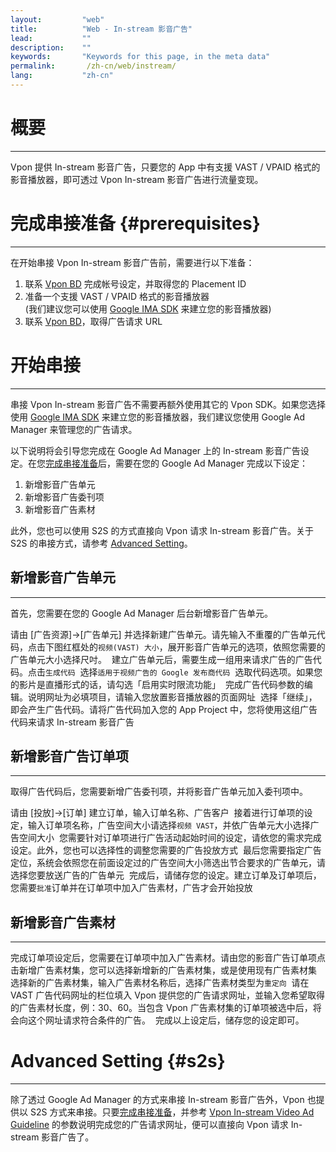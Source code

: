 ```yaml
---
layout:         "web"
title:          "Web - In-stream 影音广告"
lead:           ""
description:    ""
keywords:       "Keywords for this page, in the meta data"
permalink:       /zh-cn/web/instream/
lang:           "zh-cn"
---
```

# 概要
---
Vpon 提供 In-stream 影音广告，只要您的 App 中有支援 VAST / VPAID 格式的影音播放器，即可透过 Vpon In-stream 影音广告进行流量变现。

# 完成串接准备 {#prerequisites}
---
在开始串接 Vpon In-stream 影音广告前，需要进行以下准备：

1. 联系 [Vpon BD] 完成帐号设定，并取得您的 Placement ID
2. 准备一个支援 VAST / VPAID 格式的影音播放器 <br> 
   (我们建议您可以使用 [Google IMA SDK] 来建立您的影音播放器)
3. 联系 [Vpon BD]，取得广告请求 URL

# 开始串接
---
串接 Vpon In-stream 影音广告不需要再额外使用其它的 Vpon SDK。如果您选择使用 [Google IMA SDK] 来建立您的影音播放器，我们建议您使用 Google Ad Manager 来管理您的广告请求。

以下说明将会引导您完成在 Google Ad Manager 上的 In-stream 影音广告设定。在您[完成串接准备]后，需要在您的 Google Ad Manager 完成以下设定：

1. 新增影音广告单元
2. 新增影音广告委刊项
3. 新增影音广告素材

此外，您也可以使用 S2S 的方式直接向 Vpon 请求 In-stream 影音广告。关于 S2S 的串接方式，请参考 [Advanced Setting]。

## 新增影音广告单元
---
首先，您需要在您的 Google Ad Manager 后台新增影音广告单元。

请由 [广告资源]→[广告单元] 并选择新建广告单元。请先输入不重覆的广告单元代码，点击下图红框处的`视频(VAST) 大小`，展开影音广告单元的选项，依照您需要的广告单元大小选择尺吋。
<img src="{{site.imgurl}}/instream_29.png" alt="" class="width-600"/>
建立广告单元后，需要生成一组用来请求广告的广告代码。点击`生成代码`
<img src="{{site.imgurl}}/instream_30.png" alt="" class="width-600"/>
选择`适用于视频广告的 Google 发布商代码`
<img src="{{site.imgurl}}/instream_31.png" alt="" class="width-600"/>
选取代码选项。如果您的影片是直播形式的话，请勾选「启用实时限流功能」
<img src="{{site.imgurl}}/instream_32.png" alt="" class="width-600"/>
完成广告代码参数的编辑。说明网址为必填项目，请输入您放置影音播放器的页面网址
<img src="{{site.imgurl}}/instream_33.png" alt="" class="width-600"/>
选择「继续」，即会产生广告代码。请将广告代码加入您的 App Project 中，您将使用这组广告代码来请求 In-stream 影音广告
<img src="{{site.imgurl}}/instream_34.png" alt="" class="width-600"/>

## 新增影音广告订单项
---
取得广告代码后，您需要新增广告委刊项，并将影音广告单元加入委刊项中。

请由 [投放]→[订单] 建立订单，输入订单名称、广告客户
<img src="{{site.imgurl}}/instream_35.png" alt="" class="width-600"/>
接着进行订单项的设定，输入订单项名称，广告空间大小请选择`视频 VAST`，并依广告单元大小选择广告空间大小
<img src="{{site.imgurl}}/instream_36.png" alt="" class="width-600"/>
您需要针对订单项进行广告活动起始时间的设定，请依您的需求完成设定。此外，您也可以选择性的调整您需要的广告投放方式
<img src="{{site.imgurl}}/instream_37.png" alt="" class="width-600"/>
最后您需要指定广告定位，系统会依照您在前面设定过的广告空间大小筛选出节合要求的广告单元，请选择您要放送广告的广告单元
<img src="{{site.imgurl}}/instream_38.png" alt="" class="width-600"/>
完成后，请储存您的设定。建立订单及订单项后，您需要`批准`订单并在订单项中加入广告素材，广告才会开始投放
<img src="{{site.imgurl}}/instream_39.png" alt="" class="width-600"/>

## 新增影音广告素材
---
完成订单项设定后，您需要在订单项中加入广告素材。请由您的影音广告订单项点击新增广告素材集，您可以选择新增新的广告素材集，或是使用现有广告素材集
<img src="{{site.imgurl}}/instream_40.png" alt="" class="width-600"/>
选择新的广告素材集，输入广告素材名称后，选择广告素材类型为`重定向`
<img src="{{site.imgurl}}/instream_41.png" alt="" class="width-600"/>
请在 VAST 广告代码网址的栏位填入 Vpon 提供您的广告请求网址，並输入您希望取得的广告素材长度，例：30、60。当包含 Vpon 广告素材集的订单项被选中后，将会向这个网址请求符合条件的广告。
<img src="{{site.imgurl}}/instream_42.png" alt="" class="width-600"/>
完成以上设定后，储存您的设定即可。

# Advanced Setting {#s2s}
---
除了透过 Google Ad Manager 的方式来串接 In-stream 影音广告外，Vpon 也提供以 S2S 方式来串接。只要[完成串接准备]，并参考 [Vpon In-stream Video Ad Guideline] 的参数说明完成您的广告请求网址，便可以直接向 Vpon 请求 In-stream 影音广告了。



[Vpon BD]: mailto:bd@vpon.com
[Google IMA SDK]: https://developers.google.com/interactive-media-ads/docs/sdks/html5/
[完成串接准备]: {{site.baseurl}}/zh-cn/web/instream/#prerequisites
[Advanced Setting]: {{site.baseurl}}/zh-cn/web/instream/#s2s
[Vpon In-stream Video Ad Guideline]: {{site.dnldurl}}/Vpon_In_stream_Video_Ad_Guideline.pdf